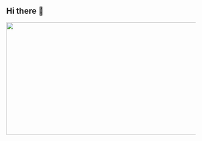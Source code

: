 ## Hi there 👋

<a href="https://github.com/devxb/gitanimals">
  <img
    src="https://render.gitanimals.org/lines/edhcoding"
    width="1200"
    height="300"
  />
</a>

<!--
**edhcoding/edhcoding** is a ✨ _special_ ✨ repository because its `README.md` (this file) appears on your GitHub profile.

Here are some ideas to get you started:

- 🔭 I’m currently working on ...
- 🌱 I’m currently learning ...
- 👯 I’m looking to collaborate on ...
- 🤔 I’m looking for help with ...
- 💬 Ask me about ...
- 📫 How to reach me: ...
- 😄 Pronouns: ...
- ⚡ Fun fact: ...
-->
